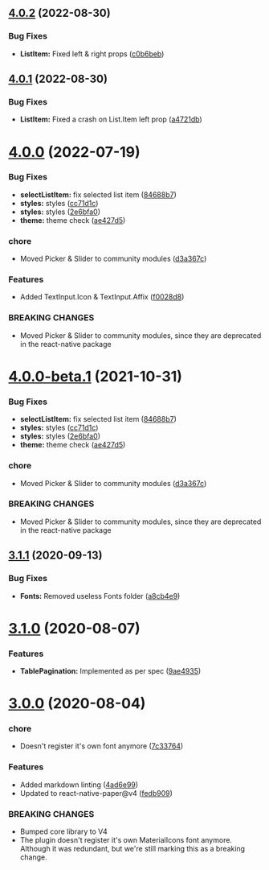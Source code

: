 ## [4.0.2](https://github.com/BlueBaseJS/plugin-react-native-paper/compare/v4.0.1...v4.0.2) (2022-08-30)

### Bug Fixes

-   **ListItem:** Fixed left & right props ([c0b6beb](https://github.com/BlueBaseJS/plugin-react-native-paper/commit/c0b6beb))

## [4.0.1](https://github.com/BlueBaseJS/plugin-react-native-paper/compare/v4.0.0...v4.0.1) (2022-08-30)

### Bug Fixes

-   **ListItem:** Fixed a crash on List.Item left prop ([a4721db](https://github.com/BlueBaseJS/plugin-react-native-paper/commit/a4721db))

# [4.0.0](https://github.com/BlueBaseJS/plugin-react-native-paper/compare/v3.1.1...v4.0.0) (2022-07-19)

### Bug Fixes

-   **selectListItem:** fix selected list item ([84688b7](https://github.com/BlueBaseJS/plugin-react-native-paper/commit/84688b7))
-   **styles:** styles ([cc71d1c](https://github.com/BlueBaseJS/plugin-react-native-paper/commit/cc71d1c))
-   **styles:** styles ([2e6bfa0](https://github.com/BlueBaseJS/plugin-react-native-paper/commit/2e6bfa0))
-   **theme:** theme check ([ae427d5](https://github.com/BlueBaseJS/plugin-react-native-paper/commit/ae427d5))

### chore

-   Moved Picker & Slider to community modules ([d3a367c](https://github.com/BlueBaseJS/plugin-react-native-paper/commit/d3a367c))

### Features

-   Added TextInput.Icon & TextInput.Affix ([f0028d8](https://github.com/BlueBaseJS/plugin-react-native-paper/commit/f0028d8))

### BREAKING CHANGES

-   Moved Picker & Slider to community modules, since they are deprecated in the react-native package

# [4.0.0-beta.1](https://github.com/BlueBaseJS/plugin-react-native-paper/compare/v3.1.1...v4.0.0-beta.1) (2021-10-31)

### Bug Fixes

-   **selectListItem:** fix selected list item ([84688b7](https://github.com/BlueBaseJS/plugin-react-native-paper/commit/84688b7))
-   **styles:** styles ([cc71d1c](https://github.com/BlueBaseJS/plugin-react-native-paper/commit/cc71d1c))
-   **styles:** styles ([2e6bfa0](https://github.com/BlueBaseJS/plugin-react-native-paper/commit/2e6bfa0))
-   **theme:** theme check ([ae427d5](https://github.com/BlueBaseJS/plugin-react-native-paper/commit/ae427d5))

### chore

-   Moved Picker & Slider to community modules ([d3a367c](https://github.com/BlueBaseJS/plugin-react-native-paper/commit/d3a367c))

### BREAKING CHANGES

-   Moved Picker & Slider to community modules, since they are deprecated in the react-native package

## [3.1.1](https://github.com/BlueBaseJS/plugin-react-native-paper/compare/v3.1.0...v3.1.1) (2020-09-13)

### Bug Fixes

-   **Fonts:** Removed useless Fonts folder ([a8cb4e9](https://github.com/BlueBaseJS/plugin-react-native-paper/commit/a8cb4e9))

# [3.1.0](https://github.com/BlueBaseJS/plugin-react-native-paper/compare/v3.0.0...v3.1.0) (2020-08-07)

### Features

-   **TablePagination:** Implemented as per spec ([9ae4935](https://github.com/BlueBaseJS/plugin-react-native-paper/commit/9ae4935))

# [3.0.0](https://github.com/BlueBaseJS/plugin-react-native-paper/compare/v2.4.0...v3.0.0) (2020-08-04)

### chore

-   Doesn't register it's own font anymore ([7c33764](https://github.com/BlueBaseJS/plugin-react-native-paper/commit/7c33764))

### Features

-   Added markdown linting ([4ad6e99](https://github.com/BlueBaseJS/plugin-react-native-paper/commit/4ad6e99))
-   Updated to react-native-paper@v4 ([fedb909](https://github.com/BlueBaseJS/plugin-react-native-paper/commit/fedb909))

### BREAKING CHANGES

-   Bumped core library to V4
-   The plugin doesn't register it's own MaterialIcons font anymore. Although it was redundant, but we're still marking this as a breaking change.
